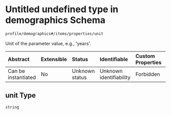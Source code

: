 # Untitled undefined type in demographics Schema

```txt
profile/demographics#/items/properties/unit
```

Unit of the parameter value, e.g., 'years'.

| Abstract            | Extensible | Status         | Identifiable            | Custom Properties | Additional Properties | Access Restrictions | Defined In                                                                                                 |
| :------------------ | :--------- | :------------- | :---------------------- | :---------------- | :-------------------- | :------------------ | :--------------------------------------------------------------------------------------------------------- |
| Can be instantiated | No         | Unknown status | Unknown identifiability | Forbidden         | Allowed               | none                | [demographic\_parameter.schema.json\*](../../out/demographic_parameter.schema.json "open original schema") |

## unit Type

`string`

